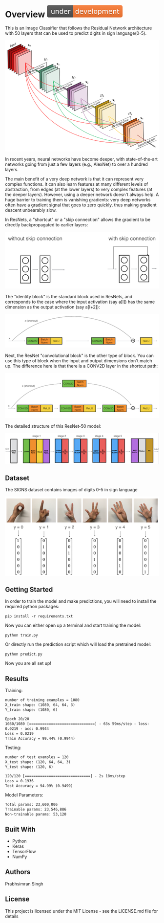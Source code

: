 # Overview ![Under Development](./datasets/images/under-dev.svg)

This is an Image Classifier that follows the Residual Network architecture with 50 layers that can be used to predict digits in sign language(0-5).

![Residual Network](./datasets/images/resnet.png)

In recent years, neural networks have become deeper, with state-of-the-art networks going from just a few layers (e.g., AlexNet) to over a hundred layers.

The main benefit of a very deep network is that it can represent very complex functions. It can also learn features at many different levels of abstraction, from edges (at the lower layers) to very complex features (at the deeper layers). However, using a deeper network doesn't always help. A huge barrier to training them is vanishing gradients: very deep networks often have a gradient signal that goes to zero quickly, thus making gradient descent unbearably slow. 

In ResNets, a "shortcut" or a "skip connection" allows the gradient to be directly backpropagated to earlier layers:

![Skip Connection](./datasets/images/skip_connection_kiank.png)

The "identity block" is the standard block used in ResNets, and corresponds to the case where the input activation (say a[l]) has the same dimension as the output activation (say a[l+2]):

![Identity Block](./datasets/images/idblock2_kiank.png)

Next, the ResNet "convolutional block" is the other type of block. You can use this type of block when the input and output dimensions don't match up. The difference here is that there is a CONV2D layer in the shortcut path:

![Convolutional Block](./datasets/images/convblock_kiank.png)

The detailed structure of this ResNet-50 model:

![ResNet-50](./datasets/images/resnet_kiank.png)

## Dataset

The SIGNS dataset contains images of digits 0-5 in sign language

![SIGNS dataset](./datasets/images/signs_data_kiank.png)

## Getting Started

In order to train the model and make predictions, you will need to install the required python packages:

`pip install -r requirements.txt`

Now you can either open up a terminal and start training the model:

`python train.py`

Or directly run the prediction script which will load the pretrained model:

`python predict.py`

Now you are all set up!

## Results 

Training:

```
number of training examples = 1080
X_train shape: (1080, 64, 64, 3)
Y_train shape: (1080, 6)
```

```
Epoch 20/20
1080/1080 [==============================] - 63s 59ms/step - loss: 0.0219 - acc: 0.9944
Loss = 0.0219
Train Accuracy = 99.44% (0.9944)
```

Testing:

```
number of test examples = 120
X_test shape: (120, 64, 64, 3)
Y_test shape: (120, 6)
```
```
120/120 [==============================] - 2s 18ms/step
Loss = 0.1936
Test Accuracy = 94.99% (0.9499)
```

Model Parameters:

```
Total params: 23,600,006
Trainable params: 23,546,886
Non-trainable params: 53,120
```

## Built With

* Python
* Keras
* TensorFlow
* NumPy

## Authors

Prabhsimran Singh

## License

This project is licensed under the MIT License - see the LICENSE.md file for details